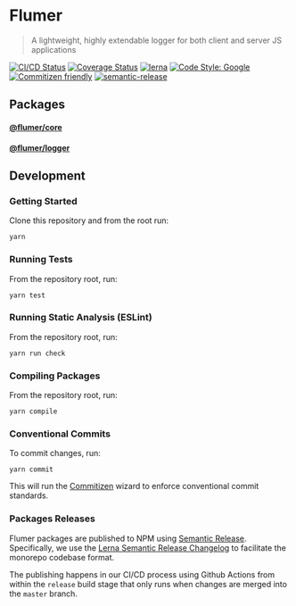 # Flumer
> A lightweight, highly extendable logger for both client and server JS applications

[![CI/CD Status](https://github.com/drew-kimberly/flumer/workflows/CI%20%2F%20CD/badge.svg?branch=master)](https://github.com/Drew-Kimberly/flumer/actions?query=workflow%3A%22CI%20%2F%20CD%22+branch%3Amaster)
[![Coverage Status](https://coveralls.io/repos/github/Drew-Kimberly/flumer/badge.svg?branch=master)](https://coveralls.io/github/Drew-Kimberly/flumer?branch=master)
[![lerna](https://img.shields.io/badge/maintained%20with-lerna-cc00ff.svg)](https://lerna.js.org/)
[![Code Style: Google](https://img.shields.io/badge/code%20style-google-blueviolet.svg)](https://github.com/google/gts)
[![Commitizen friendly](https://img.shields.io/badge/commitizen-friendly-brightgreen.svg)](http://commitizen.github.io/cz-cli/)
[![semantic-release](https://img.shields.io/badge/%20%20%F0%9F%93%A6%F0%9F%9A%80-semantic--release-e10079.svg)](https://github.com/semantic-release/semantic-release)


## Packages

#### [@flumer/core](./packages/core)

#### [@flumer/logger](./packages/logger)


## Development

### Getting Started
Clone this repository and from the root run:
```
yarn
```

### Running Tests
From the repository root, run:
```
yarn test
```

### Running Static Analysis (ESLint)
From the repository root, run:
```
yarn run check
```

### Compiling Packages
From the repository root, run:
```
yarn compile
```

### Conventional Commits
To commit changes, run:
```shell script
yarn commit
```

This will run the [Commitizen](https://github.com/commitizen/cz-cli) wizard to enforce conventional commit standards.


### Packages Releases
Flumer packages are published to NPM using [Semantic Release](https://github.com/semantic-release/semantic-release). Specifically,
we use the [Lerna Semantic Release Changelog](https://github.com/atlassian/lerna-semantic-release) to facilitate the monorepo codebase format.

The publishing happens in our CI/CD process using Github Actions from within the `release` build stage that only runs when
changes are merged into the `master` branch.
